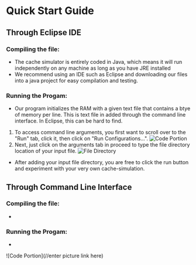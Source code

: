 # Quick Start Guide
## Through Eclipse IDE
### Compiling the file:
* The cache simulator is entirely coded in Java, which means it will run independently on any machine as long as you have JRE installed
* We recommend using an IDE such as Eclipse and downloading our files into a java project for easy compilation and testing. 
### Running the Progam:
 * Our program initializes the RAM with a given text file that contains a btye of memory per line. This is text file in added through the command line interface. In Eclipse, this can be hard to find.
 1. To access command line arguments, you first want to scroll over to the "Run" tab, click it, then click on "Run Configurations...".
![Code Portion](https://i.imgur.com/HKfDL3N.jpg)
 2. Next, just click on the arguments tab in proceed to type the file directory location of your input file.
 ![File Directory](https://i.imgur.com/yPOI0mx.jpg)
 * After adding your input file directory, you are free to click the run button and experiment with your very own cache-simulation.
 ## Through Command Line Interface
 ### Compiling the file:
* 
### Running the Progam:
 * 
![Code Portion](//enter picture link here)
